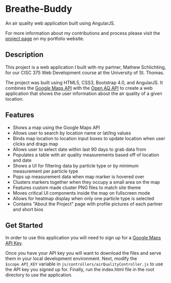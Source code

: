 # Breathe-Buddy
An air quality web application built using AngularJS.

For more information about my contributions and process please visit the <a href="http://www.colesamdevelopment.com/portfolio/breathe-buddy.html" target="_blank">project page</a> on my portfolio website.

<h2>Description</h2>

This project is a web application I built with my partner, Mathew Schlichting, for our CISC 375 Web Development course at 
the University of St. Thomas.

The project was built using HTML5, CSS3, Bootstrap 4.0, and AngularJS. It combines the 
<a href="https://developers.google.com/maps/" target="_blank">Google Maps API</a> with the 
<a href="https://docs.openaq.org/" target="_blank">Open AQ API</a> to create a web application that shows the 
user information about the air quality of a given location. 

<h2>Features</h2>
<ul>
  <li>Shows a map using the Google Maps API</li>
  <li>Allows user to search by location name or lat/lng values</li>
  <li>Binds map location to location input boxes to update location when user clicks and drags map</li>
  <li>Allows user to select date within last 90 days to grab data from</li>
  <li>Populates a table with air quality measurements based off of location and date</li>
  <li>Shows a UI for filtering data by particle type or by minimum measurement per particle type</li>
  <li>Pops up measurement data when map marker is hovered over</li>
  <li>Clusters markers together when they occupy a small area on the map</li>
  <li>Features custom made cluster PNG files to match site theme</li>
  <li>Moves critical UI components inside the map on fullscreen mode</li>
  <li>Allows for heatmap display when only one particle type is selected</li>
  <li>Contains "About the Project" page with profile pictures of each partner and short bios</li>
</ul>

<h2>Get Started</h2>

In order to use this application you will need to sign up for a <a href="https://developers.google.com/maps/documentation/javascript/get-api-key">Google Maps API Key</a>.

Once you have your API key you will want to download the files and serve them in your local development environment. 
Next, modify the `$scope.API_KEY` variable in `js/controllers/airQualityController.js` to use the API key you signed up for.
Finally, run the index.html file in the root directory to use the application.

